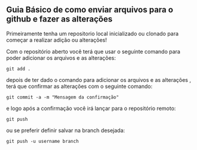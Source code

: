 ## Guia Básico de como enviar arquivos para o github e fazer as alterações 

Primeiramente tenha um repositorio local inicializado ou clonado para começar a realizar adição ou alterações!

Com o repositório aberto você terá que usar o seguinte comando para poder adicionar os arquivos e as alterações:

~~~
git add .
~~~

depois de ter dado o comando para adicionar os arquivos e as alterações , terá que confirmar as alterações com o seguinte comando:

~~~
git commit -a -m "Mensagem da confirmação"
~~~

e logo após a confirmação você irá lançar para o repositório remoto:

~~~
git push
~~~
ou se preferir definir salvar na branch desejada:
~~~
git push -u username branch
~~~